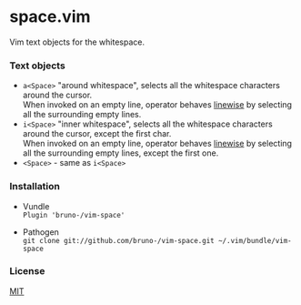 # space.vim

Vim text objects for the whitespace.

### Text objects

* `a<Space>` "around whitespace", selects all the whitespace characters around
  the cursor.<br/>
  When invoked on an empty line, operator behaves
  [linewise](http://vimdoc.sourceforge.net/htmldoc/motion.html#linewise) by
  selecting all the surrounding empty lines.
* `i<Space>` "inner whitespace", selects all the whitespace characters around
  the cursor, except the first char.<br/>
  When invoked on an empty line, operator behaves
  [linewise](http://vimdoc.sourceforge.net/htmldoc/motion.html#linewise) by
  selecting all the surrounding empty lines, except the first one.
* `<Space>` - same as `i<Space>`

### Installation

* Vundle<br/>
  `Plugin 'bruno-/vim-space'`

* Pathogen<br/>
  `git clone git://github.com/bruno-/vim-space.git ~/.vim/bundle/vim-space`

### License

[MIT](LICENSE.md)
